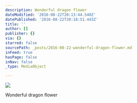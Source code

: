 ```yaml
---
description: Wonderful dragon flower
dateModified: '2016-08-22T20:13:44.540Z'
datePublished: '2016-08-22T20:18:51.443Z'
title: ''
author: []
publisher: {}
via: {}
starred: false
sourcePath: _posts/2016-08-22-wonderful-dragon-flower.md
inFeed: true
hasPage: false
inNav: false
_type: MediaObject

---
```

![](https://the-grid-user-content.s3-us-west-2.amazonaws.com/0300998b-4525-431b-853c-f6c946be8d72.jpg)

Wonderful dragon flower